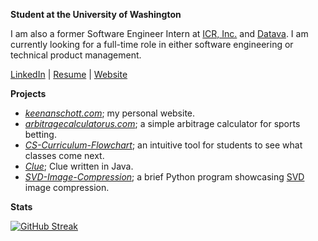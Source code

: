 **Student at the University of Washington**

I am also a former Software Engineer Intern at [ICR, Inc.](https://www.icr-team.com/) and [Datava](https://datava.com/). I am currently looking for a full-time role in either software engineering or technical product management.

[LinkedIn](https://www.linkedin.com/in/keenanschott) | [Resume](https://keenanschott.com/portfolio/resume.pdf) | [Website](https://keenanschott.com)

**Projects**
- *[keenanschott.com](https://github.com/keenanschott/keenanschott.com)*; my personal website.
- *[arbitragecalculatorus.com](https://github.com/keenanschott/arbitragecalculatorus.com)*; a simple arbitrage calculator for sports betting.
- *[CS-Curriculum-Flowchart](https://github.com/keenanschott/CS-Curriculum-Flowchart)*; an intuitive tool for students to see what classes come next.
- *[Clue](https://github.com/keenanschott/Clue)*; Clue written in Java.
- *[SVD-Image-Compression](https://github.com/keenanschott/SVD-Image-Compression)*; a brief Python program showcasing [SVD](https://en.wikipedia.org/wiki/Singular_value_decomposition) image compression.

**Stats**

[![GitHub Streak](https://streak-stats.demolab.com?user=keenanschott&theme=dark&border_radius=3&mode=weekly)](https://git.io/streak-stats)
